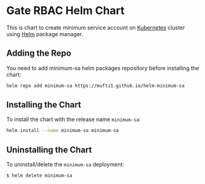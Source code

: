 # Gate RBAC Helm Chart

This is chart to create minimum service account on [Kubernetes](http://kubernetes.io) cluster using [Helm](https://helm.sh) package manager.

## Adding the Repo

You need to add minimum-sa helm packages repository before installing the chart:

```bash
helm repo add minimum-sa https://mufti1.github.io/helm-minimum-sa
```

## Installing the Chart

To install the chart with the release name `minimum-sa`:

```bash
helm install --name minimum-sa minimum-sa
```

## Uninstalling the Chart

To uninstall/delete the `minimum-sa` deployment:

```bash
$ helm delete minimum-sa
```
